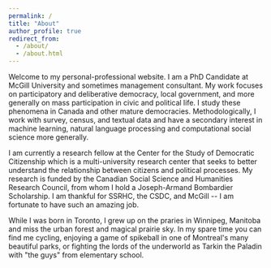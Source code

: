 ```yaml
---
permalink: /
title: "About"
author_profile: true
redirect_from: 
  - /about/
  - /about.html
---
```


Welcome to my personal-professional website. I am a PhD Candidate at McGill University and sometimes management consultant. My work focuses on participatory and deliberative democracy, local government, and more generally on mass participation in civic and political life. I study these phenomena in Canada and other mature democracies. Methodologically, I work with survey, census, and textual data and have a secondary interest in machine learning, natural language processing and computational social science more generally. 

I am currently a research fellow at the Center for the Study of Democratic Citizenship which is a multi-university research center that seeks to better understand the relationship between citizens and political processes. My research is funded by the Canadian Social Science and Humanities Research Council, from whom I hold a Joseph-Armand Bombardier Scholarship. I am thankful for SSRHC, the CSDC, and McGill -- I am fortunate to have such an amazing job.

While I was born in Toronto, I grew up on the praries in Winnipeg, Manitoba and miss the urban forest and magical prairie sky. In my spare time you can find me cycling, enjoying a game of spikeball in one of Montreal's many beautiful parks, or fighting the lords of the underworld as Tarkin the Paladin with "the guys" from elementary school.